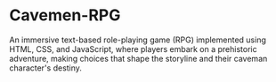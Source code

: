 # Cavemen-RPG
An immersive text-based role-playing game (RPG) implemented using HTML, CSS, and JavaScript, where players embark on a prehistoric adventure, making choices that shape the storyline and their caveman character's destiny.
